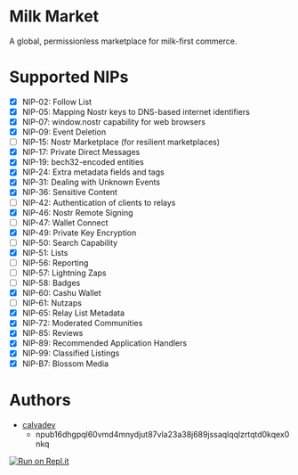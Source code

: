 # Milk Market

A global, permissionless marketplace for milk-first commerce.

# Supported NIPs

- [x] NIP-02: Follow List
- [x] NIP-05: Mapping Nostr keys to DNS-based internet identifiers
- [x] NIP-07: window.nostr capability for web browsers
- [x] NIP-09: Event Deletion
- [ ] NIP-15: Nostr Marketplace (for resilient marketplaces)
- [x] NIP-17: Private Direct Messages
- [x] NIP-19: bech32-encoded entities
- [x] NIP-24: Extra metadata fields and tags
- [x] NIP-31: Dealing with Unknown Events
- [x] NIP-36: Sensitive Content
- [ ] NIP-42: Authentication of clients to relays
- [x] NIP-46: Nostr Remote Signing
- [ ] NIP-47: Wallet Connect
- [x] NIP-49: Private Key Encryption
- [ ] NIP-50: Search Capability
- [x] NIP-51: Lists
- [ ] NIP-56: Reporting
- [ ] NIP-57: Lightning Zaps
- [ ] NIP-58: Badges
- [x] NIP-60: Cashu Wallet
- [ ] NIP-61: Nutzaps
- [x] NIP-65: Relay List Metadata
- [x] NIP-72: Moderated Communities
- [x] NIP-85: Reviews
- [x] NIP-89: Recommended Application Handlers
- [x] NIP-99: Classified Listings
- [x] NIP-B7: Blossom Media

# Authors

- [calvadev](nostr:npub16dhgpql60vmd4mnydjut87vla23a38j689jssaqlqqlzrtqtd0kqex0nkq)
  - npub16dhgpql60vmd4mnydjut87vla23a38j689jssaqlqqlzrtqtd0kqex0nkq

[![Run on Repl.it](https://replit.com/badge/github/shopstr-eng/milk-market)](https://replit.com/new/github/shopstr-eng/milk-market)

